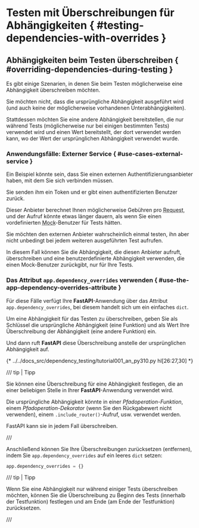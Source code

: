 # Testen mit Überschreibungen für Abhängigkeiten { #testing-dependencies-with-overrides }

## Abhängigkeiten beim Testen überschreiben { #overriding-dependencies-during-testing }

Es gibt einige Szenarien, in denen Sie beim Testen möglicherweise eine Abhängigkeit überschreiben möchten.

Sie möchten nicht, dass die ursprüngliche Abhängigkeit ausgeführt wird (und auch keine der möglicherweise vorhandenen Unterabhängigkeiten).

Stattdessen möchten Sie eine andere Abhängigkeit bereitstellen, die nur während Tests (möglicherweise nur bei einigen bestimmten Tests) verwendet wird und einen Wert bereitstellt, der dort verwendet werden kann, wo der Wert der ursprünglichen Abhängigkeit verwendet wurde.

### Anwendungsfälle: Externer Service { #use-cases-external-service }

Ein Beispiel könnte sein, dass Sie einen externen Authentifizierungsanbieter haben, mit dem Sie sich verbinden müssen.

Sie senden ihm ein Token und er gibt einen authentifizierten Benutzer zurück.

Dieser Anbieter berechnet Ihnen möglicherweise Gebühren pro <abbr title="Request – Anfrage: Daten, die der Client zum Server sendet">Request</abbr>, und der Aufruf könnte etwas länger dauern, als wenn Sie einen vordefinierten <abbr title="Platzhalter, vorgetäuscht, zum Schein">Mock</abbr>-Benutzer für Tests hätten.

Sie möchten den externen Anbieter wahrscheinlich einmal testen, ihn aber nicht unbedingt bei jedem weiteren ausgeführten Test aufrufen.

In diesem Fall können Sie die Abhängigkeit, die diesen Anbieter aufruft, überschreiben und eine benutzerdefinierte Abhängigkeit verwenden, die einen Mock-Benutzer zurückgibt, nur für Ihre Tests.

### Das Attribut `app.dependency_overrides` verwenden { #use-the-app-dependency-overrides-attribute }

Für diese Fälle verfügt Ihre **FastAPI**-Anwendung über das Attribut `app.dependency_overrides`, bei diesem handelt sich um ein einfaches `dict`.

Um eine Abhängigkeit für das Testen zu überschreiben, geben Sie als Schlüssel die ursprüngliche Abhängigkeit (eine Funktion) und als Wert Ihre Überschreibung der Abhängigkeit (eine andere Funktion) ein.

Und dann ruft **FastAPI** diese Überschreibung anstelle der ursprünglichen Abhängigkeit auf.

{* ../../docs_src/dependency_testing/tutorial001_an_py310.py hl[26:27,30] *}

/// tip | Tipp

Sie können eine Überschreibung für eine Abhängigkeit festlegen, die an einer beliebigen Stelle in Ihrer **FastAPI**-Anwendung verwendet wird.

Die ursprüngliche Abhängigkeit könnte in einer *Pfadoperation-Funktion*, einem *Pfadoperation-Dekorator* (wenn Sie den Rückgabewert nicht verwenden), einem `.include_router()`-Aufruf, usw. verwendet werden.

FastAPI kann sie in jedem Fall überschreiben.

///

Anschließend können Sie Ihre Überschreibungen zurücksetzen (entfernen), indem Sie `app.dependency_overrides` auf ein leeres `dict` setzen:

```Python
app.dependency_overrides = {}
```


/// tip | Tipp

Wenn Sie eine Abhängigkeit nur während einiger Tests überschreiben möchten, können Sie die Überschreibung zu Beginn des Tests (innerhalb der Testfunktion) festlegen und am Ende (am Ende der Testfunktion) zurücksetzen.

///
